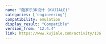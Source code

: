 ```yaml
---
name: "酷家乐3D设计 (KUJIALE)"
categories: ['engineering']
compatibility: emulation
display_result: "Compatible"
version_from: "12.4.4"
link: https://www.kujiale.com/activity/136
---
```

